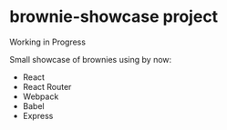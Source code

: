 # brownie-showcase project

Working in Progress

Small showcase of brownies using by now:
- React
- React Router
- Webpack
- Babel
- Express

